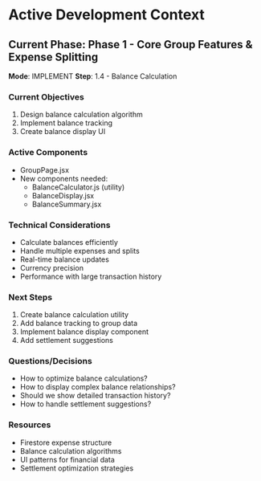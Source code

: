 # Active Development Context

## Current Phase: Phase 1 - Core Group Features & Expense Splitting
**Mode**: IMPLEMENT
**Step**: 1.4 - Balance Calculation

### Current Objectives
1. Design balance calculation algorithm
2. Implement balance tracking
3. Create balance display UI

### Active Components
- GroupPage.jsx
- New components needed:
  - BalanceCalculator.js (utility)
  - BalanceDisplay.jsx
  - BalanceSummary.jsx

### Technical Considerations
- Calculate balances efficiently
- Handle multiple expenses and splits
- Real-time balance updates
- Currency precision
- Performance with large transaction history

### Next Steps
1. Create balance calculation utility
2. Add balance tracking to group data
3. Implement balance display component
4. Add settlement suggestions

### Questions/Decisions
- How to optimize balance calculations?
- How to display complex balance relationships?
- Should we show detailed transaction history?
- How to handle settlement suggestions?

### Resources
- Firestore expense structure
- Balance calculation algorithms
- UI patterns for financial data
- Settlement optimization strategies 